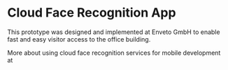 # Cloud Face Recognition App

This prototype was designed and implemented at Enveto GmbH to enable fast and easy visitor access to the office building.

More about using cloud face recognition services for mobile development at
